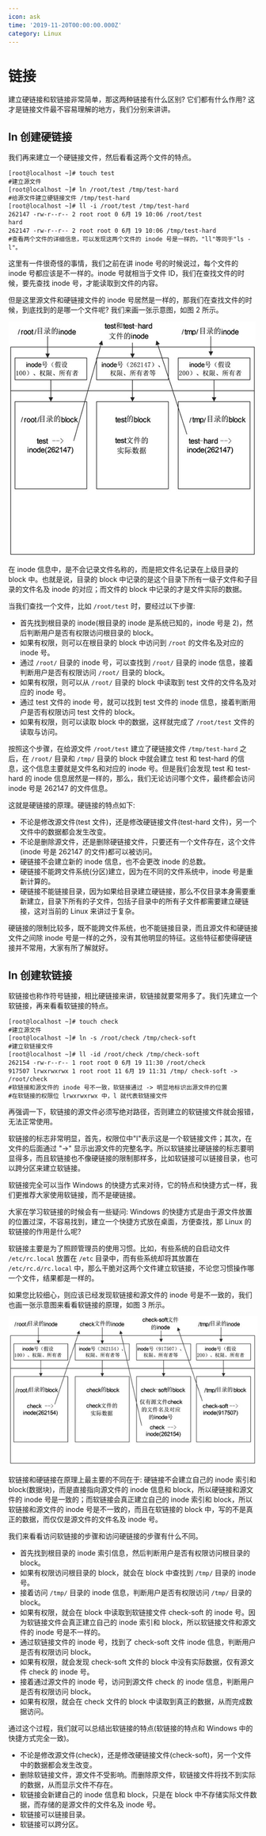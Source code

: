 ```yaml
---
icon: ask
time: '2019-11-20T00:00:00.000Z'
category: Linux
---
```


# 链接

建立硬链接和软链接非常简单，那这两种链接有什么区别? 它们都有什么作用? 这才是链接文件最不容易理解的地方，我们分别来讲讲。

## ln 创建硬链接

我们再来建立一个硬链接文件，然后看看这两个文件的特点。

```text
[root@localhost ~]# touch test
#建立源文件
[root@localhost ~]# ln /root/test /tmp/test-hard
#给源文件建立硬链接文件 /tmp/test-hard
[root@localhost ~]# ll -i /root/test /tmp/test-hard
262147 -rw-r--r-- 2 root root 0 6月 19 10:06 /root/test
hard
262147 -rw-r--r-- 2 root root 0 6月 19 10:06 /tmp/test-hard
#查看两个文件的详细信息，可以发现这两个文件的 inode 号是一样的，"ll"等同于"ls -l"。
```

这里有一件很奇怪的事情，我们之前在讲 inode 号的时候说过，每个文件的 inode 号都应该是不一样的。inode 号就相当于文件 ID，我们在查找文件的时候，要先查找 inode 号，才能读取到文件的内容。

但是这里源文件和硬链接文件的 inode 号居然是一样的，那我们在查找文件的时候，到底找到的是哪一个文件呢? 我们来画一张示意图，如图 2 所示。

![Hardlink](../../../.gitbook/assets/hardlink.jpg)

在 inode 信息中，是不会记录文件名称的，而是把文件名记录在上级目录的 block 中。也就是说，目录的 block 中记录的是这个目录下所有一级子文件和子目录的文件名及 inode 的对应；而文件的 block 中记录的才是文件实际的数据。

当我们查找一个文件，比如 `/root/test` 时，要经过以下步骤:

* 首先找到根目录的 inode\(根目录的 inode 是系统已知的，inode 号是 2\)，然后判断用户是否有权限访问根目录的 block。
* 如果有权限，则可以在根目录的 block 中访问到 `/root` 的文件名及对应的 inode 号。
* 通过 `/root/` 目录的 inode 号，可以查找到 `/root/` 目录的 inode 信息，接着判断用户是否有权限访问 `/root/` 目录的 block。
* 如果有权限，则可以从 `/root/` 目录的 block 中读取到 test 文件的文件名及对应的 inode 号。
* 通过 test 文件的 inode 号，就可以找到 test 文件的 inode 信息，接着判断用户是否有权限访问 test 文件的 block。
* 如果有权限，则可以读取 block 中的数据，这样就完成了 `/root/test` 文件的读取与访问。

按照这个步骤，在给源文件 `/root/test` 建立了硬链接文件 `/tmp/test-hard` 之后，在 `/root/` 目录和 `/tmp/` 目录的 block 中就会建立 test 和 test-hard 的信息，这个信息主要就是文件名和对应的 inode 号。但是我们会发现 test 和 test-hard 的 inode 信息居然是一样的，那么，我们无论访问哪个文件，最终都会访问 inode 号是 262147 的文件信息。

这就是硬链接的原理。硬链接的特点如下:

* 不论是修改源文件\(test 文件\)，还是修改硬链接文件\(test-hard 文件\)，另一个文件中的数据都会发生改变。
* 不论是删除源文件，还是删除硬链接文件，只要还有一个文件存在，这个文件\(inode 号是 262147 的文件\)都可以被访问。
* 硬链接不会建立新的 inode 信息，也不会更改 inode 的总数。
* 硬链接不能跨文件系统\(分区\)建立，因为在不同的文件系统中，inode 号是重新计算的。
* 硬链接不能链接目录，因为如果给目录建立硬链接，那么不仅目录本身需要重新建立，目录下所有的子文件，包括子目录中的所有子文件都需要建立硬链接，这对当前的 Linux 来讲过于复杂。

硬链接的限制比较多，既不能跨文件系统，也不能链接目录，而且源文件和硬链接文件之间除 inode 号是一样的之外，没有其他明显的特征。这些特征都使得硬链接并不常用，大家有所了解就好。

## ln 创建软链接

软链接也称作符号链接，相比硬链接来讲，软链接就要常用多了。我们先建立一个软链接，再来看看软链接的特点。

```text
[root@localhost ~]# touch check
#建立源文件
[root@localhost ~]# ln -s /root/check /tmp/check-soft
#建立软链接文件
[root@localhost ~]# ll -id /root/check /tmp/check-soft
262154 -rw-r--r-- 1 root root 0 6月 19 11:30 /root/check
917507 lrwxrwxrwx 1 root root 11 6月 19 11:31 /tmp/ check-soft -> /root/check
#软链接和源文件的 inode 号不一致，软链接通过 -> 明显地标识出源文件的位置
#在软链接的权限位 lrwxrwxrwx 中，l 就代表软链接文件
```

再强调一下，软链接的源文件必须写绝对路径，否则建立的软链接文件就会报错，无法正常使用。

软链接的标志非常明显，首先，权限位中"l"表示这是一个软链接文件；其次，在文件的后面通过 "-&gt;" 显示出源文件的完整名字。所以软链接比硬链接的标志要明显得多，而且软链接也不像硬链接的限制那样多，比如软链接可以链接目录，也可以跨分区来建立软链接。

软链接完全可以当作 Windows 的快捷方式来对待，它的特点和快捷方式一样，我们更推荐大家使用软链接，而不是硬链接。

大家在学习软链接的时候会有一些疑问: Windows 的快捷方式是由于源文件放置的位置过深，不容易找到，建立一个快捷方式放在桌面，方便查找，那 Linux 的软链接的作用是什么呢?

软链接主要是为了照顾管理员的使用习惯。比如，有些系统的自启动文件 `/etc/rc.local` 放置在 `/etc` 目录中，而有些系统却将其放置在 `/etc/rc.d/rc.local` 中，那么干脆对这两个文件建立软链接，不论您习惯操作哪一个文件，结果都是一样的。

如果您比较细心，则应该已经发现软链接和源文件的 inode 号是不一致的，我们也画一张示意图来看看软链接的原理，如图 3 所示。

![&#x8F6F;&#x94FE;&#x63A5;&#x793A;&#x610F;&#x56FE;](../../../.gitbook/assets/softlink.jpg)

软链接和硬链接在原理上最主要的不同在于: 硬链接不会建立自己的 inode 索引和 block\(数据块\)，而是直接指向源文件的 inode 信息和 block，所以硬链接和源文件的 inode 号是一致的；而软链接会真正建立自己的 inode 索引和 block，所以软链接和源文件的 inode 号是不一致的，而且在软链接的 block 中，写的不是真正的数据，而仅仅是源文件的文件名及 inode 号。

我们来看看访问软链接的步骤和访问硬链接的步骤有什么不同。

* 首先找到根目录的 inode 索引信息，然后判断用户是否有权限访问根目录的 block。
* 如果有权限访问根目录的 block，就会在 block 中查找到 `/tmp/` 目录的 inode 号。
* 接着访问 `/tmp/` 目录的 inode 信息，判断用户是否有权限访问 `/tmp/` 目录的 block。
* 如果有权限，就会在 block 中读取到软链接文件 check-soft 的 inode 号。因为软链接文件会真正建立自己的 inode 索引和 block，所以软链接文件和源文件的 inode 号是不一样的。
* 通过软链接文件的 inode 号，找到了 check-soft 文件 inode 信息，判断用户是否有权限访问 block。
* 如果有权限，就会发现 check-soft 文件的 block 中没有实际数据，仅有源文件 check 的 inode 号。
* 接着通过源文件的 inode 号，访问到源文件 check 的 inode 信息，判断用户是否有权限访问 block。
* 如果有权限，就会在 check 文件的 block 中读取到真正的数据，从而完成数据访问。

通过这个过程，我们就可以总结出软链接的特点\(软链接的特点和 Windows 中的快捷方式完全一致\)。

* 不论是修改源文件\(check\)，还是修改硬链接文件\(check-soft\)，另一个文件中的数据都会发生改变。
* 删除软链接文件，源文件不受影响。而删除原文件，软链接文件将找不到实际的数据，从而显示文件不存在。
* 软链接会新建自己的 inode 信息和 block，只是在 block 中不存储实际文件数据，而存储的是源文件的文件名及 inode 号。
* 软链接可以链接目录。
* 软链接可以跨分区。

